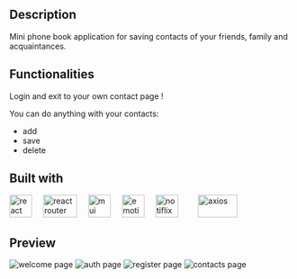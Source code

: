 <h2>Description</h2>
<p>Mini phone book application for saving contacts of your friends, family and acquaintances.</p>

<h2>Functionalities</h2>
<p>Login and exit to your own contact page !</p>
<p>You can do anything with your contacts:</p>

<ul>
  <li>add</li>
  <li>save</li>
  <li>delete</li>
</ul>

<h2>Built with</h2>
<div align="left">
  <img src="https://upload.wikimedia.org/wikipedia/commons/3/30/React_Logo_SVG.svg" height="40" alt="react logo"  />
  <img width="12" />
  <img src="https://www.codesmith.io/hs-fs/hubfs/Blog%20Images/Blog%20Photos/react-router-logo.png?width=600&name=react-router-logo.png" width="60" height="40" alt="react router" />
  <img width="12" />
  <img src="https://www.techcareer.net/_next/image?url=https%3A%2F%2Fcdn.gcp.techcareer.net%2Fblog_mui_7b4c3455b5%2Fblog_mui_7b4c3455b5.png%3Fupdated_at%3D2022-12-28T14%3A45%3A19.394Z&w=1200&q=75" height="40" alt="mui logo"  />
  <img width="12" />
  <img src="https://www.ejable.com/wp-content/uploads/2022/04/Framer-Motion.webp" width="40" height="40" alt="emotion" />
  <img width="12" />
  <img src="https://raw.githubusercontent.com/notiflix/Notiflix/main/docs/notiflix-logo.svg?sanitize=true" width="40" height="40" alt="notiflix" />
  <img width="12" />
  <img width="12" />
  <img src="https://upload.wikimedia.org/wikipedia/commons/thumb/c/c8/Axios_logo_%282020%29.svg/2560px-Axios_logo_%282020%29.svg.png" alt="axios" width="70" height="40"/>
</div>

<h2>Preview</h2>
<img src="https://d3dehtdmp2rwcw.cloudfront.net/ms_614745/KBtthuzIfka4lIg2Zp0RWuVpkbgNGJ/Monosnap%2BPhonebook%2B-%2BGoogle%2BChrome%2B2024-03-04%2B12.3.png?Expires=1709550000&Signature=pKmBVjk~JxlBOOkfXlxFVZkEy946Gu-jYovIF6Td2AQi-yTKkbvGqzF5ere3wwVKzV8FVpJp1vVvWDBvAUoS~xwo9EEgjXyFgjr1ZT16CsyiFSUjLpB8zwkhgXuNZkm~ZfblVsRSEdQhsjXrjQGCOxPdlj3gtvbiCqGqFePQZINAv50UDpFRWHvTI5O8Snv11-WZIYbGigVP4p2gQpYibrztErhmV4kPcyJI1rcMtDXwtOP9GSONwcjEcFt-8vmMF2FU8X0wzKS6rFl5OkH-1a-O6RijJynlzagHLTh5UhjpsFliHwVeYcIW0wPZCQfuad4ZbyIIFGUYU53Y98qqUQ__&Key-Pair-Id=APKAJBCGYQYURKHBGCOA" alt="welcome page" />
<img src="https://d3dehtdmp2rwcw.cloudfront.net/ms_614745/KqQaQRzwwbQuW8BbrzYRppLtdKRKl7/Monosnap%2BPhonebook%2B-%2BGoogle%2BChrome%2B2024-03-04%2B12.3.png?Expires=1709550000&Signature=H1urpM3-CV49gwLzKNMW28ZiQk8aWlhNqDfNy20yFVNo7objyDmX7cJ34iNFy58wlISob0dIALNpZvrp4fb0lWsS5-JiNrsqUBC1G-sBOhCV-Vn2jakLM1SJRAYCQVHHFRFWbN1SYnIgHAuNxqOt923AriJSlOZFYg-LXgNJeDUm5pdw8rHe2~sGrtFAx2m~7kbs0mMTnoy-GFNmwRTW0d8NOZCf~sH~IgFFXXrqfJoIBlsDVgdGFkRKFvc6i~jYRrhu8aFLPJhsfHWVDUDH~qh15Jk9f5I7NMJt9iYOCiB6s4CJ6Tp83cnt7AWg4kQsKbKOeCyNKJ3cAnhwSOpf8w__&Key-Pair-Id=APKAJBCGYQYURKHBGCOA" alt="auth page" />
<img src="https://d3dehtdmp2rwcw.cloudfront.net/ms_614745/Py9MCyf2Oy5Ssz3jivMekltsnUsqCT/Monosnap%2BPhonebook%2B-%2BGoogle%2BChrome%2B2024-03-04%2B12.3.png?Expires=1709550000&Signature=guaUd2bgzVYncp1vCjOOB4-kazegArUIoxLgAoHK7xo-uhfWRL9ezpfzqnj7PzOIEb2CBSTpYV0kn8a7doPubuwLmhqN~ox7BoSQXWO8rer5SZxI8xzb-y9oIa4V02CIgNko5GYOdZsyXtXpVqwqbx4HPt9Iw3taVXk38Z7x2Mv2a9KHqs9O-kYywjUpZSIQcpL3zA8OC~OWSFnphDHum~lsf7dQwF8Ytbk3Lmm-BYWF11oV5yG~47~JNyvN3mLQ7aLqwZe8r5YGz7kk~~~4g0~pDxjRNLMPozehx5qlifO9sFC4gjb62k9t54VIXY8S0OaprFTXUOXVpxdHuJFDVg__&Key-Pair-Id=APKAJBCGYQYURKHBGCOA" alt="register page" />
<img src="https://d3dehtdmp2rwcw.cloudfront.net/ms_614745/wzEZQExfw80OA9pjBBsJi7Me34M9wT/Monosnap%2BPhonebook%2B-%2BGoogle%2BChrome%2B2024-03-04%2B12.3.png?Expires=1709550000&Signature=Pe~qfpN~vVXiKIkKMuiOv4CVkKaAgVIKbHtImDR5tZwLPHtwnXb1bq4THU3S0xAFTYCxKs0vIcVROYFYMsbby1J5AoTVjiVKXWnDxbL2GSGsDkKlbE-mtykXL6PnFFQj7KxCdy5iCkGcx6v4D8xOW1DePbxZO-2xUK-y3B-Kyne3MT5w6PCw6F5DuiyNHYaopBhPSdZLmoXfuf816B991W-c9xLmMwMEpRB5FHrwnAvPyo8LVRK13Kc6wH-5YNckItHYsTo9dKWh5nTY0HSK-TcYhYtyQCmsG15Oyp1A7lmAgd0~AwrpYezVP0PFjS0BwziSCezbJPkx4gOdRHg4Vw__&Key-Pair-Id=APKAJBCGYQYURKHBGCOA" alt="contacts page" />

